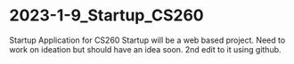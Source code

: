 # 2023-1-9_Startup_CS260
Startup Application for CS260
Startup will be a web based project. Need to work on ideation but should have an idea soon.
2nd edit to it using github.
